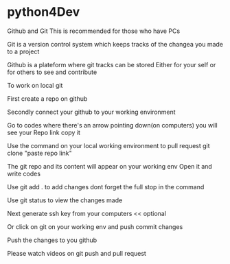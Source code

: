 # python4Dev

Github and Git
This is recommended for those who have PCs

Git is a version control system which keeps tracks of the changea you made
to a project

Github is a plateform where git tracks can be stored 
Either for your self or for others to see and contribute

To work on local git

First create a repo on github

Secondly connect your github to your working environment

Go to codes where there's an arrow pointing down(on computers) you will see your
Repo link copy it

Use the command on your local working environment to pull request
git clone "paste repo link"

The git repo and its content will appear on your working env
Open it and write codes

Use git add .   to add changes dont forget the full stop in the command
 
Use git status to view the changes made

Next generate ssh key from your computers << optional

Or click on git on your working env and push commit changes

Push the changes to you github

Please watch videos on git push and pull request
